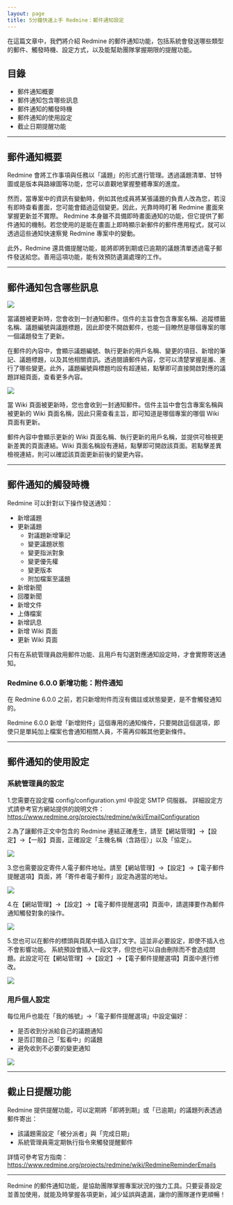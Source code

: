 ```yaml
---
layout: page
title: 5分鐘快速上手 Redmine：郵件通知設定
---
```


在這篇文章中，我們將介紹 Redmine 的郵件通知功能，包括系統會發送哪些類型的郵件、觸發時機、設定方式，以及能幫助團隊掌握期限的提醒功能。

## 目錄

- 郵件通知概要
- 郵件通知包含哪些訊息
- 郵件通知的觸發時機
- 郵件通知的使用設定
- 截止日期提醒功能

---

## 郵件通知概要

Redmine 會將工作事項與任務以「議題」的形式進行管理。透過議題清單、甘特圖或是版本與路線圖等功能，您可以直觀地掌握整體專案的進度。

然而，當專案中的資訊有變動時，例如其他成員將某張議題的負責人改為您，若沒有即時查看畫面，您可能會錯過這個變更。因此，光靠時時盯著 Redmine 畫面來掌握更新並不實際。
Redmine 本身雖不具備即時畫面通知的功能，但它提供了郵件通知的機制。若您使用的是能在畫面上即時顯示新郵件的郵件應用程式，就可以透過這些通知快速察覺 Redmine 專案中的變動。

此外，Redmine 還具備提醒功能，能將即將到期或已逾期的議題清單透過電子郵件發送給您。善用這項功能，能有效預防遺漏處理的工作。

---

## 郵件通知包含哪些訊息

![](images/email-notifications-01@2x.png)

當議題被更新時，您會收到一封通知郵件。信件的主旨會包含專案名稱、追蹤標籤名稱、議題編號與議題標題，因此即使不開啟郵件，也能一目瞭然是哪個專案的哪一個議題發生了更新。

在郵件的內容中，會顯示議題編號、執行更新的用戶名稱、變更的項目、新增的筆記、議題標題，以及其他相關資訊。透過閱讀郵件內容，您可以清楚掌握是誰、進行了哪些變更。此外，議題編號與標題均設有超連結，點擊即可直接開啟對應的議題詳細頁面，查看更多內容。

![](images/email-notifications-02@2x.png)

當 Wiki 頁面被更新時，您也會收到一封通知郵件。信件主旨中會包含專案名稱與被更新的 Wiki 頁面名稱，因此只需查看主旨，即可知道是哪個專案的哪個 Wiki 頁面有更新。

郵件內容中會顯示更新的 Wiki 頁面名稱、執行更新的用戶名稱，並提供可檢視更新差異的頁面連結。Wiki 頁面名稱設有連結，點擊即可開啟該頁面。若點擊差異檢視連結，則可以確認該頁面更新前後的變更內容。

---

## 郵件通知的觸發時機

Redmine 可以針對以下操作發送通知：

- 新增議題
- 更新議題
  - 對議題新增筆記
  - 變更議題狀態
  - 變更指派對象
  - 變更優先權
  - 變更版本
  - 附加檔案至議題
- 新增新聞
- 回覆新聞
- 新增文件
- 上傳檔案
- 新增訊息
- 新增 Wiki 頁面
- 更新 Wiki 頁面

只有在系統管理員啟用郵件功能、且用戶有勾選對應通知設定時，才會實際寄送通知。

### Redmine 6.0.0 新增功能：附件通知

在 Redmine 6.0.0 之前，若只新增附件而沒有備註或狀態變更，是不會觸發通知的。

Redmine 6.0.0 新增「新增附件」這個專用的通知條件，只要開啟這個選項，即使只是單純加上檔案也會通知相關人員，不需再仰賴其他更新條件。

---

## 郵件通知的使用設定

### 系統管理員的設定

1.您需要在設定檔 config/configuration.yml 中設定 SMTP 伺服器。
詳細設定方式請參考官方網站提供的說明文件：
https://www.redmine.org/projects/redmine/wiki/EmailConfiguration

2.為了讓郵件正文中包含的 Redmine 連結正確產生，請至【網站管理】→【設定】→【一般】頁面，正確設定「主機名稱（含路徑）」以及「協定」。

![](images/email-notifications-03@2x.png)

3.您也需要設定寄件人電子郵件地址。請至【網站管理】→【設定】→【電子郵件提醒選項】頁面，將「寄件者電子郵件」設定為適當的地址。

![](images/email-notifications-04@2x.png)

4.在【網站管理】→【設定】→【電子郵件提醒選項】頁面中，請選擇要作為郵件通知觸發對象的操作。

![](images/email-notifications-05@2x.png)

5.您也可以在郵件的標頭與頁尾中插入自訂文字。這並非必要設定，即使不插入也不會影響功能。
系統預設會插入一段文字，但您也可以自由刪除而不會造成問題。此設定可在【網站管理】→【設定】→【電子郵件提醒選項】頁面中進行修改。

![](images/email-notifications-06@2x.png)

### 用戶個人設定

每位用戶也能在「我的帳號」→「電子郵件提醒選項」中設定偏好：

- 是否收到分派給自己的議題通知
- 是否訂閱自己「監看中」的議題
- 避免收到不必要的變更通知

![](images/email-notifications-07@2x.png)

---

## 截止日提醒功能

Redmine 提供提醒功能，可以定期將「即將到期」或「已逾期」的議題列表透過郵件寄出：

- 該議題需設定「被分派者」與「完成日期」
- 系統管理員需定期執行指令來觸發提醒郵件

詳情可參考官方指南：<https://www.redmine.org/projects/redmine/wiki/RedmineReminderEmails>

---

Redmine 的郵件通知功能，是協助團隊掌握專案狀況的強力工具。只要妥善設定並善加使用，就能及時掌握各項更新，減少延誤與遺漏，讓你的團隊運作更順暢！
